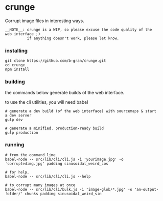 # crunge
Corrupt image files in interesting ways.

```
__NOTE__: crunge is a WIP, so please excuse the code quality of the web interface ;)
          if anything doesn't work, please let know. 
```

### installing
```
git clone https://github.com/b-gran/crunge.git
cd crunge
npm install
```

### building
the commands below generate builds of the web interface.

to use the cli utilities, you will need babel
```
# generate a dev build (of the web interface) with sourcemaps & start a dev server
gulp dev

# generate a minified, production-ready build
gulp production
```

### running
```
# from the command line
babel-node -- src/lib/cli/cli.js -i 'yourimage.jpg' -o 'corruptedimg.jpg' padding sinusoidal_weird_cos

# for help, 
babel-node -- src/lib/cli/cli.js --help

# to corrupt many images at once
babel-node -- src/lib/cli/bulk.js -i 'image-glob/*.jpg' -o 'an-output-folder/' chunks padding sinusoidal_weird_sin
```
